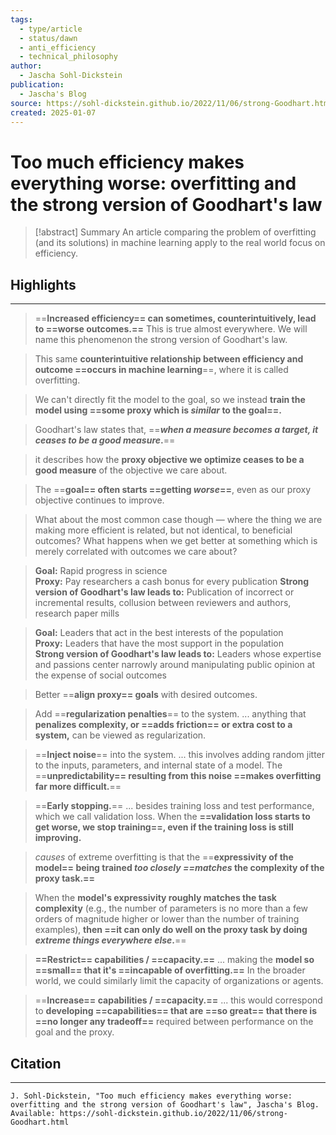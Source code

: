 ```yaml
---
tags:
  - type/article
  - status/dawn
  - anti_efficiency
  - technical_philosophy
author:
  - Jascha Sohl-Dickstein
publication:
  - Jascha's Blog
source: https://sohl-dickstein.github.io/2022/11/06/strong-Goodhart.html
created: 2025-01-07
---
```

# Too much efficiency makes everything worse: overfitting and the strong version of Goodhart's law

> [!abstract] Summary
> An article comparing the problem of overfitting (and its solutions) in machine learning apply to the real world focus on efficiency.
## Highlights
---
> ==**Increased efficiency== can sometimes, counterintuitively, lead to ==worse outcomes.==** This is true almost everywhere. We will name this phenomenon the strong version of Goodhart's law.

> This same **counterintuitive relationship between efficiency and outcome ==occurs in machine learning**==, where it is called overfitting.

> We can't directly fit the model to the goal, so we instead **train the model using ==some proxy which is _similar_ to the goal==.**

> Goodhart's law states that, ==**_when a measure becomes a target, it ceases to be a good measure_.**==

> it describes how the **proxy objective we optimize ceases to be a good measure** of the objective we care about.

> The ==**goal== often starts ==getting _worse_==**, even as our proxy objective continues to improve.

> What about the most common case though — where the thing we are making more efficient is related, but not identical, to beneficial outcomes? What happens when we get better at something which is merely correlated with outcomes we care about?

> **Goal:** Rapid progress in science  
> **Proxy:** Pay researchers a cash bonus for every publication
> **Strong version of Goodhart's law leads to:** Publication of incorrect or incremental results, collusion between reviewers and authors, research paper mills

> **Goal:** Leaders that act in the best interests of the population  
> **Proxy:** Leaders that have the most support in the population  
> **Strong version of Goodhart's law leads to:** Leaders whose expertise and passions center narrowly around manipulating public opinion at the expense of social outcomes

> Better ==**align proxy== goals** with desired outcomes.

> Add ==**regularization penalties**== to the system.
> ...
> anything that **penalizes complexity, or ==adds friction== or extra cost to a system,** can be viewed as regularization.

> ==**Inject noise**== into the system.
> ...
> this involves adding random jitter to the inputs, parameters, and internal state of a model. The ==**unpredictability== resulting from this noise ==makes overfitting far more difficult.**==

> ==**Early stopping.**==
> ...
> besides training loss and test performance, which we call validation loss. When the **==validation loss starts to get worse, we stop training==, even if the training loss is still improving.**

> _causes_ of extreme overfitting is that the ==**expressivity of the model== being trained _too closely ==matches_ the complexity of the proxy task.==**

> When the **model's expressivity roughly matches the task complexity** (e.g., the number of parameters is no more than a few orders of magnitude higher or lower than the number of training examples), **then ==it can only do well on the proxy task by doing _extreme things everywhere else_.**==

> **==Restrict== capabilities / ==capacity.==**
> ...
> making the **model so ==small== that it's ==incapable of overfitting.==** In the broader world, we could similarly limit the capacity of organizations or agents.

> ==**Increase== capabilities / ==capacity.==**
> ...
> this would correspond to **developing ==capabilities== that are ==so great== that there is ==no longer any tradeoff==** required between performance on the goal and the proxy.
## Citation
---
```
J. Sohl-Dickstein, "Too much efficiency makes everything worse: overfitting and the strong version of Goodhart's law", Jascha's Blog.
Available: https://sohl-dickstein.github.io/2022/11/06/strong-Goodhart.html
```